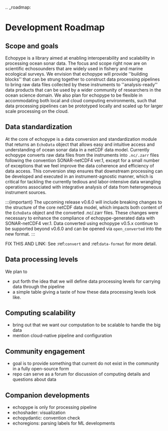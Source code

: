 .. _roadmap:

# Development Roadmap

## Scope and goals

Echopype is a library aimed at enabling interoperability and scalability in processing
ocean sonar data.
The focus and scope right now are on scientific echosounders that are widely used in fishery
and marine ecological surveys.
We envision that echopype will provide ''building blocks'' that can be strung together
to construct data processing pipelines to bring raw data files collected by these
instruments to ''analysis-ready'' data products that can be used by a wider community
of researchers in the ocean science domain.
We also plan for echopype to be flexible in accommodating both local and cloud computing
environments, such that data processing pipelines can be prototyped locally and scaled up
for larger scale processing on the cloud.


## Data standardization

At the core of echopype is a data conversion and standardization module that
returns an `EchoData` object that allows easy and intuitive access and understanding
of ocean sonar data in a netCDF data model.
Currently echopype converts raw data files from the instruments into `.nc/.zarr` files
following the convention SONAR-netCDF4 ver.1, except for a small number of exceptions that
we feel improve the data coherence and efficiency of data access.
This conversion step ensures that downstream processing can be developed and executed
in an instrument-agnostic manner, which is critical for tackling the currently tedious
and labor-intensive data wrangling operations associated with integrative analysis of
data from heterogeneous instrument sources.

:::{important}
The upcoming release v0.6.0 will include breaking changes to the structure of the
core netCDF data model, which impacts both content of the `EchoData` object and
the converted .nc/.zarr files.
These changes were necessary to enhance the compliance of echopype-generated data with
SONAR-netCDF4 ver.1.
Data converted using echopype v0.5.x continue to be supported beyond v0.6.0 and can be
opened via `open_converted` into the new format.
:::

FIX THIS AND LINK: See :ref:`convert` and :ref:`data-format` for more detail.



## Data processing levels

We plan to
- put forth the idea that we will define data processing levels for carrying data
  through the pipeline
- a simple table giving a taste of how these data processing levels look like.


## Computing scalability

- bring out that we want our computation to be scalable to handle the big data
- mention cloud-native pipeline and configuration


## Community engagement

- goal is to provide something that current do not exist in the community in a
  fully open-source form
- repo can serve as a forum for discussion of computing details and questions
  about data


## Companion developments

- echopype is only for processing pipeline
- echoshader: visualization
- echopydantic: convention check
- echoregions: parsing labels for ML developments
